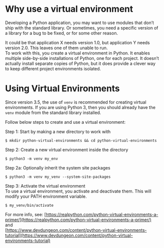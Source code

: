 # Why use a virtual environment
Developing a Python application, you may want to use modules that don’t ship with the standard library. Or sometimes, you need a specific version of a library for a bug to be fixed, or for some other reason.

It could be that application X needs version 1.0, but application Y needs version 2.0. This leaves one of them unable to run.  
To work with this, you create a virtual environment in Python. It enables multiple side-by-side installations of Python, one for each project. It doesn’t actually install separate copies of Python, but it does provide a clever way to keep different project environments isolated. 

# Using Virtual Environments
Since version 3.5, the use of `venv` is recommended for creating virtual environments. If you are using Python 3, then you should already have the `venv` module from the standard library installed.

Follow below steps to create and use a virtual environment:

Step 1: Start by making a new directory to work with
```shell
$ mkdir python-virtual-environments && cd python-virtual-environments
```
Step 2: Create a new virtual environment inside the directory
```shell
$ python3 -m venv my_env
```
Step 2a: Optionally inherit the system site packages
```shell
$ python3 -m venv my_venv --system-site-packages
```
Step 3: Activate the virtual environment  
To use a virtual environment, you activate and deactivate them. This will modify your PATH environment variable.

```shell
$ my_venv/bin/activate
```


For more info, see: [https://realpython.com/python-virtual-environments-a-primer/](https://realpython.com/python-virtual-environments-a-primer/) and  
[https://www.devdungeon.com/content/python-virtual-environments-tutorial](https://www.devdungeon.com/content/python-virtual-environments-tutorial)
